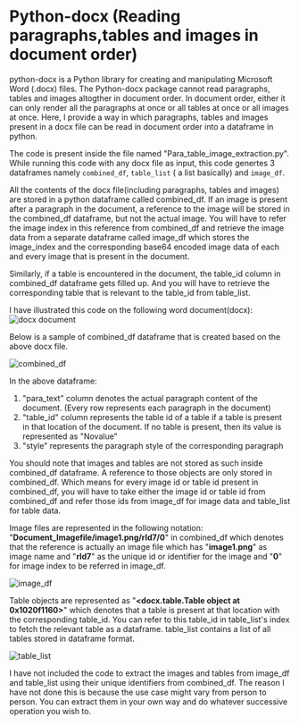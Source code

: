 # Python-docx (Reading paragraphs,tables and images in document order)

python-docx is a Python library for creating and manipulating Microsoft Word (.docx) files.
The Python-docx package cannot read paragraphs, tables and images altogther in document order. In document order, either it can only render all the paragraphs at once or all tables at once or all images at once. Here, I provide a way in which paragraphs, tables and images present in a docx file can be read in document order into a dataframe in python.

The code is present inside the file named "Para_table_image_extraction.py". While running this code with any docx file as input, this code genertes 3 dataframes namely ```combined_df```, ```table_list``` ( a list basically) and ```image_df```.

All the contents of the docx file(including paragraphs, tables and images) are stored in a python dataframe called combined_df. 
If an image is present after a paragraph in the document, a reference to the image will be stored in the combined_df dataframe, but not the actual image. You will have to refer the image index in this reference from combined_df and retrieve the image data from a separate dataframe called image_df which stores the image_index and the corresponding base64 encoded image data of each and every image that is present in the document.



Similarly, if a table is encountered in the document, the table_id column in combined_df dataframe gets filled up. And you will have to retrieve the corresponding table that is relevant to the table_id from table_list.

I have illustrated this code on the following word document(docx):
![docx document](/images/snaphot_of_docx_document.png)

Below is a sample of combined_df dataframe that is created based on the above docx file.

![combined_df](/images/combined_df.png)

In the above dataframe:
1. "para_text" column denotes the actual paragraph content of the document. (Every row represents each paragraph in the document)
2. "table_id" column represents the table id of a table if a table is present in that location of the document. If no table is present, then its value is represented as "Novalue"
3. "style" represents the paragraph style of the corresponding paragraph

You should note that images and tables are not stored as such inside combined_df dataframe. A reference to those objects are only stored in combined_df. Which means for every image id or table id present in combined_df, you will have to take either the image id or table id from combined_df and refer those ids from image_df for image data and table_list for table data.

Image files are represented in the following notation:
"**Document_Imagefile/image1.png/rId7/0**" in combined_df
which denotes that the reference is actually an image file which has "**image1.png**" as image name and "**rId7**" as the unique id or identifier for the image and "**0**" for image index to be referred in image_df.

![image_df](/images/image_df.png)


Table objects are represented as "**<docx.table.Table object at 0x1020f1160>**" which denotes that a table is present at that location with the corresponding table_id. You can refer to this table_id in table_list's index to fetch the relevant table as a dataframe. table_list contains a list of all tables stored in dataframe format.

![table_list](/images/table_list.png)


I have not included the code to extract the images and tables from image_df and table_list using their unique identifiers from combined_df. The reason I have not done this is because the use case might vary from person to person. You can extract them in your own way and do whatever successive operation you wish to. 
